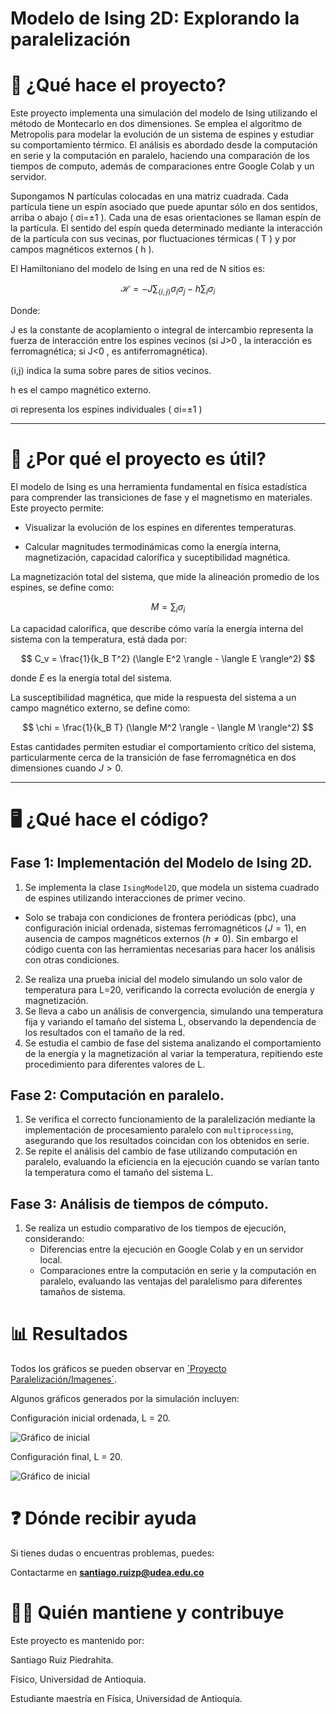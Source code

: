 # Modelo de Ising 2D: Explorando la paralelización

# 📌 ¿Qué hace el proyecto?

Este proyecto implementa una simulación del modelo de Ising utilizando el método de Montecarlo en dos dimensiones. Se emplea el algoritmo de Metropolis para modelar la evolución de un sistema de espines y estudiar su comportamiento térmico. El análisis es abordado desde la computación en serie y la computación en paralelo, haciendo una comparación de los tiempos de computo, además de comparaciones entre Google Colab y un servidor.

Supongamos  N  partículas colocadas en una matriz cuadrada. Cada partícula tiene un espín asociado que puede apuntar sólo en dos sentidos, arriba o abajo ( σi=±1 ). Cada una de esas orientaciones se llaman espín de la partícula. El sentido del espín queda determinado mediante la interacción de la partícula con sus vecinas, por fluctuaciones térmicas ( T ) y por campos magnéticos externos ( h ).

El Hamiltoniano del modelo de Ising en una red de  N  sitios es:

$$\mathcal{H} = -J \sum_{\langle i,j \rangle} \sigma_i \sigma_j - h \sum_{i} \sigma_i$$

Donde:

J  es la constante de acoplamiento o integral de intercambio representa la fuerza de interacción entre los espines vecinos (si  J>0 , la interacción es ferromagnética; si  J<0 , es antiferromagnética).

⟨i,j⟩  indica la suma sobre pares de sitios vecinos.

h  es el campo magnético externo.

σi  representa los espines individuales ( σi=±1 )

---

# 🎯 ¿Por qué el proyecto es útil?

El modelo de Ising es una herramienta fundamental en física estadística para comprender las transiciones de fase y el magnetismo en materiales. Este proyecto permite:

* Visualizar la evolución de los espines en diferentes temperaturas.

* Calcular magnitudes termodinámicas como la energía interna, magnetización, capacidad calorífica y suceptibilidad magnética.

La magnetización total del sistema, que mide la alineación promedio de los espines, se define como:

$$M = \sum_i \sigma_i$$

La capacidad calorífica, que describe cómo varía la energía interna del sistema con la temperatura, está dada por:

$$ C_v =  \frac{1}{k_B T^2} (\langle E^2 \rangle - \langle E \rangle^2) $$
  
donde $E$ es la energía total del sistema.

La susceptibilidad magnética, que mide la respuesta del sistema a un campo magnético externo, se define como:

$$ \chi =  \frac{1}{k_B T} (\langle M^2 \rangle - \langle M \rangle^2) $$

Estas cantidades permiten estudiar el comportamiento crítico del sistema, particularmente cerca de la transición de fase ferromagnética en dos dimensiones cuando $J>0$.

---

# 🖥️ ¿Qué hace el código?

## Fase 1: Implementación del Modelo de Ising 2D.

1. Se implementa la clase `IsingModel2D`, que modela un sistema cuadrado de espines utilizando interacciones de primer vecino.
  - Solo se trabaja con condiciones de frontera periódicas (pbc), una configuración inicial ordenada, sistemas ferromagnéticos ($J = 1$), en ausencia de campos magnéticos externos ($h \ne 0$). Sin embargo el código cuenta con las herramientas necesarias para hacer los análisis con otras condiciones.
2. Se realiza una prueba inicial del modelo simulando un solo valor de temperatura para L=20, verificando la correcta evolución de energía y magnetización.
3. Se lleva a cabo un análisis de convergencia, simulando una temperatura fija y variando el tamaño del sistema L, observando la dependencia de los resultados con el tamaño de la red.
4. Se estudia el cambio de fase del sistema analizando el comportamiento de la energía y la magnetización al variar la temperatura, repitiendo este procedimiento para diferentes valores de L.

## Fase 2: Computación en paralelo.

1. Se verifica el correcto funcionamiento de la paralelización mediante la implementación de procesamiento paralelo con `multiprocessing`, asegurando que los resultados coincidan con los obtenidos en serie.
2. Se repite el análisis del cambio de fase utilizando computación en paralelo, evaluando la eficiencia en la ejecución cuando se varían tanto la temperatura como el tamaño del sistema L.

## Fase 3: Análisis de tiempos de cómputo.

1. Se realiza un estudio comparativo de los tiempos de ejecución, considerando:
   - Diferencias entre la ejecución en Google Colab y en un servidor local.
   - Comparaciones entre la computación en serie y la computación en paralelo, evaluando las ventajas del paralelismo para diferentes tamaños de sistema.
  
# 📊 Resultados

Todos los gráficos se pueden observar en [´Proyecto Paralelización/Imagenes´](https://github.com/santiagoruizp/Computacion-Avanzada/tree/main/Proyecto%20Paralelizaci%C3%B3n/Imagenes). 

Algunos gráficos generados por la simulación incluyen:

Configuración inicial ordenada, L = 20.

![Gráfico de inicial](Imagenes/inicial_configuration_l_=_20_test.png)

Configuración final, L = 20.

![Gráfico de inicial](Imagenes/final_configuration_l_=_20_test.png)

# ❓ Dónde recibir ayuda

Si tienes dudas o encuentras problemas, puedes:

Contactarme en **santiago.ruizp@udea.edu.co**

# 👩‍💻 Quién mantiene y contribuye

Este proyecto es mantenido por:

 Santiago Ruiz Piedrahita.
 
 Físico, Universidad de Antioquia.
 
 Estudiante maestría en Física, Universidad de Antioquia.



